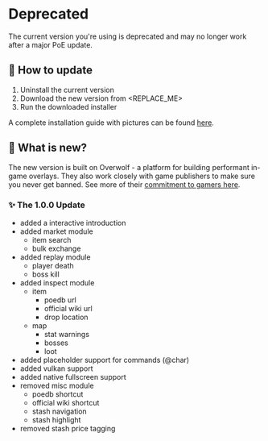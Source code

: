# Deprecated

The current version you're using is deprecated and may no longer work after a major PoE update.

## 🚩 How to update

1. Uninstall the current version
2. Download the new version from <REPLACE_ME>
3. Run the downloaded installer

A complete installation guide with pictures can be found [here](INSTALLING.md).

## 📰 What is new?

The new version is built on Overwolf - a platform for building performant in-game overlays. They also work closely with game publishers to make sure you never get banned. See more of their [commitment to gamers here](https://www.overwolf.com/our-commitment).

### ✨ The 1.0.0 Update

- added a interactive introduction
- added market module
  - item search
  - bulk exchange
- added replay module
  - player death
  - boss kill
- added inspect module
  - item
    - poedb url
    - official wiki url
    - drop location
  - map
    - stat warnings
    - bosses
    - loot
- added placeholder support for commands (@char)
- added vulkan support
- added native fullscreen support
- removed misc module
  - poedb shortcut
  - official wiki shortcut
  - stash navigation
  - stash highlight
- removed stash price tagging